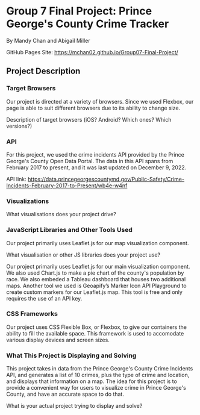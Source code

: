 # Group 7 Final Project: Prince George's County Crime Tracker

By Mandy Chan and Abigail Miller

GitHub Pages Site: https://mchan02.github.io/Group07-Final-Project/

## Project Description

### Target Browsers

Our project is directed at a variety of browsers. Since we used Flexbox, our page is able to suit different browsers due to its ability to change size.

Description of target browsers (iOS? Android? Which ones? Which versions?)


### API

For this project, we used the crime incidents API provided by the Prince George's County Open Data Portal. The data in this API spans from February 2017 to present, and it was last updated on December 9, 2022. 

API link: https://data.princegeorgescountymd.gov/Public-Safety/Crime-Incidents-February-2017-to-Present/wb4e-w4nf


### Visualizations

What visualisations does your project drive?


### JavaScript Libraries and Other Tools Used

Our project primarily uses Leaflet.js for our map visualization component. 

What visualisation or other JS libraries does your project use?

Our project primarily uses Leaflet.js for our main visualization component. We also used Chart.js to make a pie chart of the county's population by race. We also embeded a Tableau dashboard that houses two additional maps. Another tool we used is Geoapify’s Marker Icon API Playground to create custom markers for our Leaflet.js map. This tool is free and only requires the use of an API key.


### CSS Frameworks

Our project uses CSS Flexible Box, or Flexbox, to give our containers the ability to fill the available space. This framework is used to accomodate various display devices and screen sizes. 


### What This Project is Displaying and Solving

This project takes in data from the Prince George's County Crime Incidents API, and generates a list of 10 crimes, plus the type of crime and location, and displays that information on a map. The idea for this project is to provide a convenient way for users to visualize crime in Prince George's County, and have an accurate space to do that.  

What is your actual project trying to display and solve?

